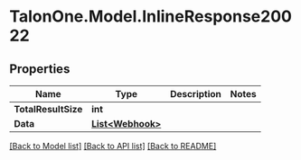 
# TalonOne.Model.InlineResponse20022

## Properties

Name | Type | Description | Notes
------------ | ------------- | ------------- | -------------
**TotalResultSize** | **int** |  | 
**Data** | [**List&lt;Webhook&gt;**](Webhook.md) |  | 

[[Back to Model list]](../README.md#documentation-for-models)
[[Back to API list]](../README.md#documentation-for-api-endpoints)
[[Back to README]](../README.md)

